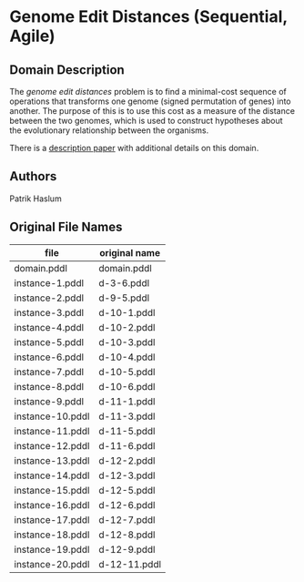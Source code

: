 # Genome Edit Distances (Sequential, Agile)

## Domain Description

The *genome edit distances* problem is to find a minimal-cost sequence of operations that transforms one genome (signed permutation of genes) into another.
The purpose of this is to use this cost as a measure of the distance between the two genomes, which is used to construct hypotheses about the evolutionary relationship between the organisms.

There is a [description paper](https://helios.hud.ac.uk/scommv/IPC-14/repository/GED.pdf) with additional details on this domain.

## Authors

Patrik Haslum

## Original File Names

| file             | original name |
|------------------|---------------|
| domain.pddl      | domain.pddl   |
| instance-1.pddl  | d-3-6.pddl    |
| instance-2.pddl  | d-9-5.pddl    |
| instance-3.pddl  | d-10-1.pddl   |
| instance-4.pddl  | d-10-2.pddl   |
| instance-5.pddl  | d-10-3.pddl   |
| instance-6.pddl  | d-10-4.pddl   |
| instance-7.pddl  | d-10-5.pddl   |
| instance-8.pddl  | d-10-6.pddl   |
| instance-9.pddl  | d-11-1.pddl   |
| instance-10.pddl | d-11-3.pddl   |
| instance-11.pddl | d-11-5.pddl   |
| instance-12.pddl | d-11-6.pddl   |
| instance-13.pddl | d-12-2.pddl   |
| instance-14.pddl | d-12-3.pddl   |
| instance-15.pddl | d-12-5.pddl   |
| instance-16.pddl | d-12-6.pddl   |
| instance-17.pddl | d-12-7.pddl   |
| instance-18.pddl | d-12-8.pddl   |
| instance-19.pddl | d-12-9.pddl   |
| instance-20.pddl | d-12-11.pddl  |
